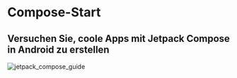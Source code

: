 # Compose-Start
## Versuchen Sie, coole Apps mit Jetpack Compose in Android zu erstellen
![jetpack_compose_guide](https://github.com/yassinehajhaddou/Compose-Start/assets/144680326/55e9e05d-f68d-4a86-91d6-4e025164b4d0)
